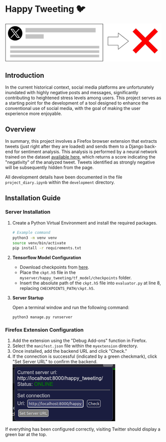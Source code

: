 # Happy Tweeting 🐦
![x.png](/images/x.png)

## Introduction

In the current historical context, social media platforms are unfortunately inundated with highly negative posts and messages, significantly contributing to heightened stress levels among users. This project serves as a starting point for the development of a tool designed to enhance the conventional use of social media, with the goal of making the user experience more enjoyable.

## Overview

In summary, this project involves a Firefox browser extension that extracts tweets (just right after they are loaded) and sends them to a Django back-end for sentiment analysis. This analysis is performed by a neural network trained on the dataset [available here](https://huggingface.co/datasets/carblacac/twitter-sentiment-analysis/tree/main), which returns a score indicating the "negativity" of the analyzed tweet. Tweets identified as strongly negative will be subsequently hidden from the page.

All development details have been documented in the file ```project_diary.ipynb``` within the ```development``` directory.

## Installation Guide

### Server Installation

1. Create a Python Virtual Environment and install the required packages.

   ```bash
   # Example command
   python3 -m venv venv
   source venv/bin/activate
   pip install -r requirements.txt
   ```

2. **Tensorflow Model Configuration**

   - Download checkpoints from [here](https://drive.google.com/file/d/1A9-h19IQytXYIe8jGElZbq4N1YMoA96q).
   - Place the `ckpt.h5` file in the `myserver/happy_tweeting/tf_model/checkpoints` folder.
   - Insert the absolute path of the `ckpt.h5` file into `evaluator.py` at line 8, replacing `CHECKPOINTS_PATH/ckpt.h5`.

3. **Server Startup**

   Open a terminal window and run the following command:

   ```bash
   python3 manage.py runserver
   ```

### Firefox Extension Configuration

1. Add the extension using the "Debug Add-ons" function in Firefox.
2. Select the `manifest.json` file within the `myextension` directory.
3. Once installed, add the backend URL and click "Check."
4. If the connection is successful (indicated by a green checkmark), click "Set Server URL" to confirm the backend.
![firefox_extension.png](/images/firefox_extension.png)

If everything has been configured correctly, visiting Twitter should display a green bar at the top.
